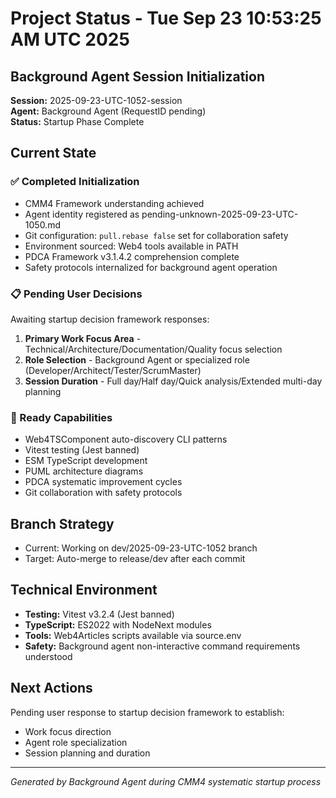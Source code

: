 # Project Status - Tue Sep 23 10:53:25 AM UTC 2025

## Background Agent Session Initialization

**Session:** 2025-09-23-UTC-1052-session  
**Agent:** Background Agent (RequestID pending)  
**Status:** Startup Phase Complete  

## Current State

### ✅ Completed Initialization
- CMM4 Framework understanding achieved
- Agent identity registered as pending-unknown-2025-09-23-UTC-1050.md
- Git configuration: `pull.rebase false` set for collaboration safety
- Environment sourced: Web4 tools available in PATH
- PDCA Framework v3.1.4.2 comprehension complete
- Safety protocols internalized for background agent operation

### 📋 Pending User Decisions
Awaiting startup decision framework responses:
1. **Primary Work Focus Area** - Technical/Architecture/Documentation/Quality focus selection
2. **Role Selection** - Background Agent or specialized role (Developer/Architect/Tester/ScrumMaster)  
3. **Session Duration** - Full day/Half day/Quick analysis/Extended multi-day planning

### 🎯 Ready Capabilities
- Web4TSComponent auto-discovery CLI patterns
- Vitest testing (Jest banned)
- ESM TypeScript development
- PUML architecture diagrams
- PDCA systematic improvement cycles
- Git collaboration with safety protocols

## Branch Strategy
- Current: Working on dev/2025-09-23-UTC-1052 branch
- Target: Auto-merge to release/dev after each commit

## Technical Environment
- **Testing:** Vitest v3.2.4 (Jest banned)
- **TypeScript:** ES2022 with NodeNext modules
- **Tools:** Web4Articles scripts available via source.env
- **Safety:** Background agent non-interactive command requirements understood

## Next Actions
Pending user response to startup decision framework to establish:
- Work focus direction
- Agent role specialization  
- Session planning and duration

---
*Generated by Background Agent during CMM4 systematic startup process*
